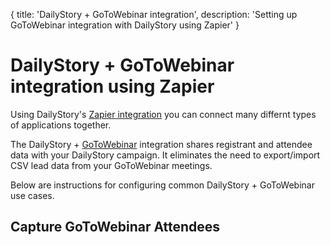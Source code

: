 {
	title: 'DailyStory + GoToWebinar integration',
	description: 'Setting up GoToWebinar integration with DailyStory using Zapier'
}
# DailyStory + GoToWebinar integration using Zapier
Using DailyStory's [Zapier integration](/integrations/zapier/) you can connect many differnt types of applications together.

The DailyStory + [GoToWebinar](https://www.gotomeeting.com/webinar) integration shares registrant and attendee data with your DailyStory campaign. It eliminates the need to export/import CSV lead data from your GoToWebinar meetings.

Below are instructions for configuring common DailyStory + GoToWebinar use cases.

## Capture GoToWebinar Attendees



